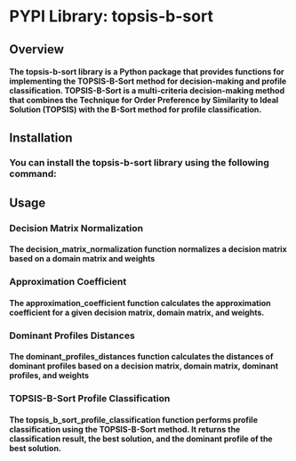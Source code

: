 # PYPI Library: topsis-b-sort

## Overview
#### The topsis-b-sort library is a Python package that provides functions for implementing the TOPSIS-B-Sort method for decision-making and profile classification. TOPSIS-B-Sort is a multi-criteria decision-making method that combines the Technique for Order Preference by Similarity to Ideal Solution (TOPSIS) with the B-Sort method for profile classification.

## Installation
### You can install the topsis-b-sort library using the following command:

## Usage

### Decision Matrix Normalization
#### The decision_matrix_normalization function normalizes a decision matrix based on a domain matrix and weights

### Approximation Coefficient
#### The approximation_coefficient function calculates the approximation coefficient for a given decision matrix, domain matrix, and weights.
### Dominant Profiles Distances
#### The dominant_profiles_distances function calculates the distances of dominant profiles based on a decision matrix, domain matrix, dominant profiles, and weights
### TOPSIS-B-Sort Profile Classification
#### The topsis_b_sort_profile_classification function performs profile classification using the TOPSIS-B-Sort method. It returns the classification result, the best solution, and the dominant profile of the best solution.